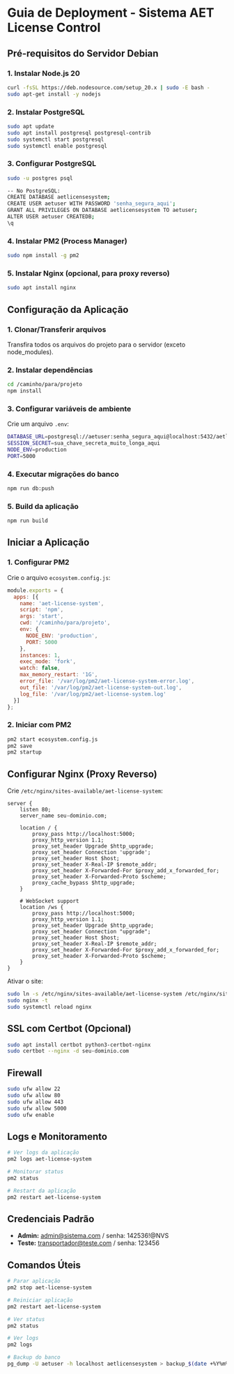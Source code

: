 # Guia de Deployment - Sistema AET License Control

## Pré-requisitos do Servidor Debian

### 1. Instalar Node.js 20
```bash
curl -fsSL https://deb.nodesource.com/setup_20.x | sudo -E bash -
sudo apt-get install -y nodejs
```

### 2. Instalar PostgreSQL
```bash
sudo apt update
sudo apt install postgresql postgresql-contrib
sudo systemctl start postgresql
sudo systemctl enable postgresql
```

### 3. Configurar PostgreSQL
```bash
sudo -u postgres psql

-- No PostgreSQL:
CREATE DATABASE aetlicensesystem;
CREATE USER aetuser WITH PASSWORD 'senha_segura_aqui';
GRANT ALL PRIVILEGES ON DATABASE aetlicensesystem TO aetuser;
ALTER USER aetuser CREATEDB;
\q
```

### 4. Instalar PM2 (Process Manager)
```bash
sudo npm install -g pm2
```

### 5. Instalar Nginx (opcional, para proxy reverso)
```bash
sudo apt install nginx
```

## Configuração da Aplicação

### 1. Clonar/Transferir arquivos
Transfira todos os arquivos do projeto para o servidor (exceto node_modules).

### 2. Instalar dependências
```bash
cd /caminho/para/projeto
npm install
```

### 3. Configurar variáveis de ambiente
Crie um arquivo `.env`:
```bash
DATABASE_URL=postgresql://aetuser:senha_segura_aqui@localhost:5432/aetlicensesystem
SESSION_SECRET=sua_chave_secreta_muito_longa_aqui
NODE_ENV=production
PORT=5000
```

### 4. Executar migrações do banco
```bash
npm run db:push
```

### 5. Build da aplicação
```bash
npm run build
```

## Iniciar a Aplicação

### 1. Configurar PM2
Crie o arquivo `ecosystem.config.js`:

```javascript
module.exports = {
  apps: [{
    name: 'aet-license-system',
    script: 'npm',
    args: 'start',
    cwd: '/caminho/para/projeto',
    env: {
      NODE_ENV: 'production',
      PORT: 5000
    },
    instances: 1,
    exec_mode: 'fork',
    watch: false,
    max_memory_restart: '1G',
    error_file: '/var/log/pm2/aet-license-system-error.log',
    out_file: '/var/log/pm2/aet-license-system-out.log',
    log_file: '/var/log/pm2/aet-license-system.log'
  }]
};
```

### 2. Iniciar com PM2
```bash
pm2 start ecosystem.config.js
pm2 save
pm2 startup
```

## Configurar Nginx (Proxy Reverso)

Crie `/etc/nginx/sites-available/aet-license-system`:

```nginx
server {
    listen 80;
    server_name seu-dominio.com;

    location / {
        proxy_pass http://localhost:5000;
        proxy_http_version 1.1;
        proxy_set_header Upgrade $http_upgrade;
        proxy_set_header Connection 'upgrade';
        proxy_set_header Host $host;
        proxy_set_header X-Real-IP $remote_addr;
        proxy_set_header X-Forwarded-For $proxy_add_x_forwarded_for;
        proxy_set_header X-Forwarded-Proto $scheme;
        proxy_cache_bypass $http_upgrade;
    }

    # WebSocket support
    location /ws {
        proxy_pass http://localhost:5000;
        proxy_http_version 1.1;
        proxy_set_header Upgrade $http_upgrade;
        proxy_set_header Connection "upgrade";
        proxy_set_header Host $host;
        proxy_set_header X-Real-IP $remote_addr;
        proxy_set_header X-Forwarded-For $proxy_add_x_forwarded_for;
        proxy_set_header X-Forwarded-Proto $scheme;
    }
}
```

Ativar o site:
```bash
sudo ln -s /etc/nginx/sites-available/aet-license-system /etc/nginx/sites-enabled/
sudo nginx -t
sudo systemctl reload nginx
```

## SSL com Certbot (Opcional)

```bash
sudo apt install certbot python3-certbot-nginx
sudo certbot --nginx -d seu-dominio.com
```

## Firewall

```bash
sudo ufw allow 22
sudo ufw allow 80
sudo ufw allow 443
sudo ufw allow 5000
sudo ufw enable
```

## Logs e Monitoramento

```bash
# Ver logs da aplicação
pm2 logs aet-license-system

# Monitorar status
pm2 status

# Restart da aplicação
pm2 restart aet-license-system
```

## Credenciais Padrão

- **Admin:** admin@sistema.com / senha: 142536!@NVS
- **Teste:** transportador@teste.com / senha: 123456

## Comandos Úteis

```bash
# Parar aplicação
pm2 stop aet-license-system

# Reiniciar aplicação
pm2 restart aet-license-system

# Ver status
pm2 status

# Ver logs
pm2 logs

# Backup do banco
pg_dump -U aetuser -h localhost aetlicensesystem > backup_$(date +%Y%m%d).sql
```